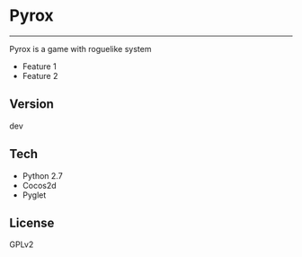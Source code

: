 Pyrox
=========
---
Pyrox is a game with roguelike system

  - Feature 1
  - Feature 2

Version
----

dev

Tech
-----------

* Python 2.7
* Cocos2d
* Pyglet

License
----

GPLv2
